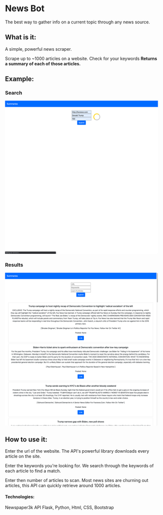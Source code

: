# News Bot

The best way to gather info on a current topic through any news source.

## What is it:
A simple, powerful news scraper.

Scrape up to ~1000 articles on a website.
Check for your keywords
**Returns a summary of each of those articles.**

## Example:

### Search
![TrumpSearch](TrumpSearch.png)

### Results
![TrumpArticles](TrumpArticles.png)


## How to use it:
Enter the url of the website.
The API's powerful library downloads every article on the site.

Enter the keywords you're looking for.
We search through the keywords of each article to find a match.

Enter then number of articles to scan.
Most news sites are churning out articles, this API can quickly retrieve around 1000 articles.

#### Technologies:
Newspaper3k API
Flask, Python, Html, CSS, Bootstrap

